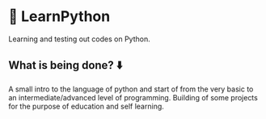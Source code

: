 # 🐍 LearnPython 
Learning and testing out codes on Python.

## What is being done? ⬇️
A small intro to the language of python and start of from the very basic to an intermediate/advanced level of programming. Building of some projects for the purpose of education and self learning. 
